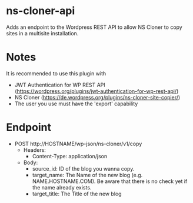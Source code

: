 # ns-cloner-api
Adds an endpoint to the Wordpress REST API to allow NS Cloner to copy sites in a multisite installation.

# Notes

It is recommended to use this plugin with

- JWT Authentication for WP REST API (https://wordpress.org/plugins/jwt-authentication-for-wp-rest-api/)
- NS Cloner (https://de.wordpress.org/plugins/ns-cloner-site-copier/)
- The user you use must have the 'export' capability

# Endpoint

- POST http://HOSTNAME/wp-json/ns-cloner/v1/copy
    - Headers:
        - Content-Type: application/json
    - Body:
        - source_id: ID of the blog you wanna copy.
        - target_name: The Name of the new blog (e.g. NAME.HOSTNAME.COM). Be aware that there is no check yet if the name already exists.
        - target_title: The Title of the new blog